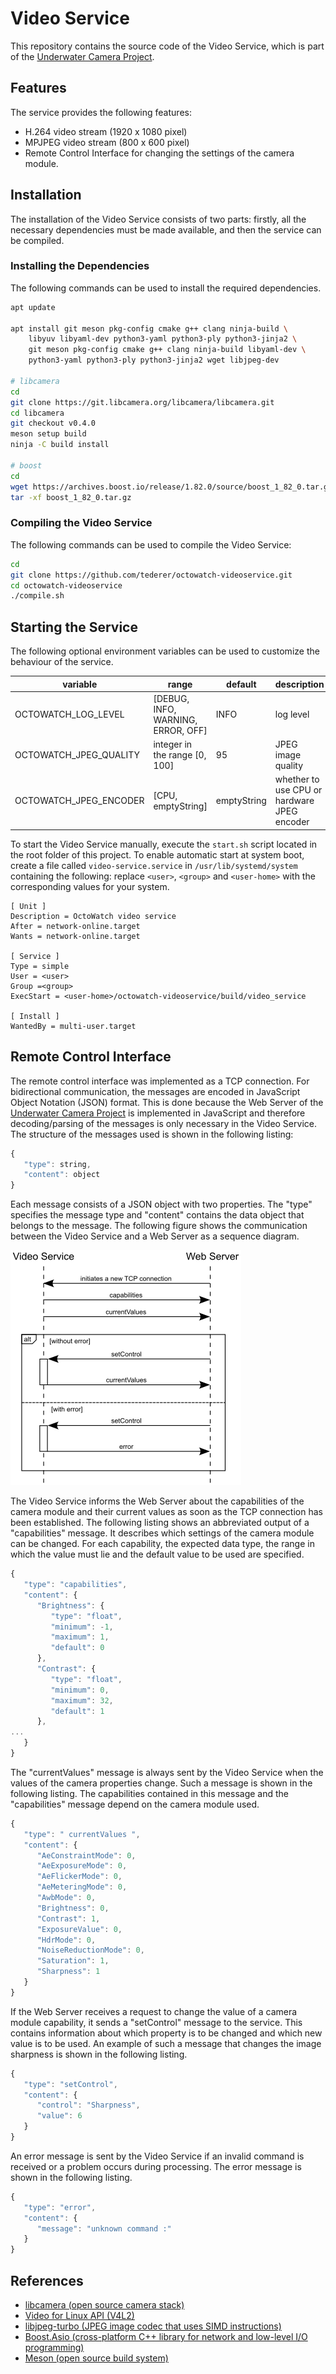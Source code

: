 # Video Service
This repository contains the source code of the Video Service, which is part of the [Underwater Camera Project](https://underwater-camera-project.github.io).

## Features

The service provides the following features:

* H.264 video stream (1920 x 1080 pixel)
* MPJPEG video stream (800 x 600 pixel)
* Remote Control Interface for changing the settings of the camera module.

## Installation

The installation of the Video Service consists of two parts: firstly, all the necessary dependencies must be made available, and then the service can be compiled.

### Installing the Dependencies

The following commands can be used to install the required dependencies.

```bash
apt update

apt install git meson pkg-config cmake g++ clang ninja-build \
    libyuv libyaml-dev python3-yaml python3-ply python3-jinja2 \
    git meson pkg-config cmake g++ clang ninja-build libyaml-dev \
    python3-yaml python3-ply python3-jinja2 wget libjpeg-dev

# libcamera
cd
git clone https://git.libcamera.org/libcamera/libcamera.git
cd libcamera
git checkout v0.4.0
meson setup build
ninja -C build install

# boost
cd
wget https://archives.boost.io/release/1.82.0/source/boost_1_82_0.tar.gz
tar -xf boost_1_82_0.tar.gz
``` 

### Compiling the Video Service

The following commands can be used to compile the Video Service:

```bash
cd
git clone https://github.com/tederer/octowatch-videoservice.git
cd octowatch-videoservice
./compile.sh
```

## Starting the Service

The following optional environment variables can be used to customize the behaviour of the service.

|variable              |range                               |default        |description                                    |
|----------------------|------------------------------------|---------------|-----------------------------------------------|
|OCTOWATCH_LOG_LEVEL   | [DEBUG, INFO, WARNING, ERROR, OFF] | INFO          | log level                                     |
|OCTOWATCH_JPEG_QUALITY| integer in the range [0, 100]      | 95            | JPEG image quality                            |
|OCTOWATCH_JPEG_ENCODER| [CPU, emptyString]                 | emptyString   | whether to use CPU or hardware JPEG encoder   |

To start the Video Service manually, execute the `start.sh` script located in the root folder of this project. To enable automatic start at system boot, create a file called `video-service.service` in `/usr/lib/systemd/system` containing the following: replace `<user>`, `<group>` and `<user-home>` with the corresponding values for your system.

```
[ Unit ]
Description = OctoWatch video service
After = network-online.target
Wants = network-online.target

[ Service ]
Type = simple
User = <user>
Group =<group>
ExecStart = <user-home>/octowatch-videoservice/build/video_service

[ Install ]
WantedBy = multi-user.target
```

## Remote Control Interface

The remote control interface was implemented as a TCP connection. For bidirectional communication, the messages are encoded in JavaScript Object Notation (JSON) format. This is done because the Web Server of the [Underwater Camera Project](https://underwater-camera-project.github.io) is implemented in JavaScript and therefore decoding/parsing of the messages is only necessary in the Video Service. The structure of the messages used is shown in the following listing:

```javascript
{
   "type": string,
   "content": object
}
```

Each message consists of a JSON object with two properties. The "type" specifies the message type and "content" contains the data object that belongs to the message. The following figure shows the communication between the Video Service and a Web Server as a sequence diagram.

![Communication between the Video Service and a Web Server](images/remote_control_interface_sequence_diagram.png)

The Video Service informs the Web Server about the capabilities of the camera module and their current values as soon as the TCP connection has been established. The following listing shows an abbreviated output of a "capabilities" message. It describes which settings of the camera module can be changed. For each capability, the expected data type, the range in which the value must lie and the default value to be used are specified.

```javascript
{
   "type": "capabilities",
   "content": {
      "Brightness": {
         "type": "float",
         "minimum": -1,
         "maximum": 1,
         "default": 0
      },
      "Contrast": {
         "type": "float",
         "minimum": 0,
         "maximum": 32,
         "default": 1
      },
...
   }
}
```

The "currentValues" message is always sent by the Video Service when the values of the camera properties change. Such a message is shown in the following listing. The capabilities contained in this message and the "capabilities" message depend on the camera module used.

```javascript
{
   "type": " currentValues ",
   "content": {
      "AeConstraintMode": 0,
      "AeExposureMode": 0,
      "AeFlickerMode": 0,
      "AeMeteringMode": 0,
      "AwbMode": 0,
      "Brightness": 0,
      "Contrast": 1,
      "ExposureValue": 0,
      "HdrMode": 0,
      "NoiseReductionMode": 0,
      "Saturation": 1,
      "Sharpness": 1
   }
}
```

If the Web Server receives a request to change the value of a camera module capability, it sends a "setControl" message to the service. This contains information about which property is to be changed and which new value is to be used. An example of such a message that changes the image sharpness is shown in the following listing.

```javascript
{
   "type": "setControl",
   "content": {
      "control": "Sharpness",
      "value": 6
   }
}
```

An error message is sent by the Video Service if an invalid command is received or a problem occurs during processing. The error message is shown in the following listing.

```javascript
{
   "type": "error",
   "content": {
      "message": "unknown command :"
   }
}
```


## References

* [libcamera (open source camera stack)](https://libcamera.org)
* [Video for Linux API (V4L2)](https://www.kernel.org/doc/html/v4.9/media/uapi/v4l/v4l2.html)
* [libjpeg-turbo (JPEG image codec that uses SIMD instructions)](https://www.libjpeg-turbo.org)
* [Boost.Asio (cross-platform C++ library for network and low-level I/O programming)](https://www.boost.org/doc/libs/1_85_0/doc/html/boost_asio.html)
* [Meson (open source build system)](https://mesonbuild.com)
